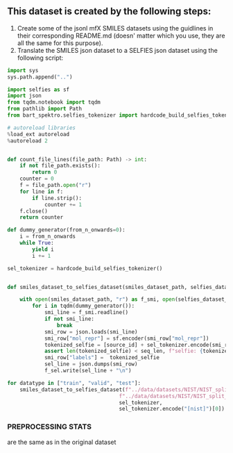 ## This dataset is created by the following steps:
1. Create some of the jsonl mfX SMILES datasets using the guidlines in their corresponding README.md (doesn' matter which you use, they are all the same for this purpose). 
2. Translate the SMILES json dataset to a SELFIES json dataset using the following script:

```python
import sys
sys.path.append("..")

import selfies as sf
import json
from tqdm.notebook import tqdm
from pathlib import Path
from bart_spektro.selfies_tokenizer import hardcode_build_selfies_tokenizer

# autoreload libraries
%load_ext autoreload
%autoreload 2


def count_file_lines(file_path: Path) -> int:
    if not file_path.exists():
        return 0
    counter = 0
    f = file_path.open("r")
    for line in f:
        if line.strip():
            counter += 1
    f.close()
    return counter

def dummy_generator(from_n_onwards=0):
    i = from_n_onwards
    while True:
        yield i
        i += 1

sel_tokenizer = hardcode_build_selfies_tokenizer()


def smiles_dataset_to_selfies_dataset(smiles_dataset_path, selfies_dataset_save_path, sel_tokenizer, source_id, seq_len=200):

    with open(smiles_dataset_path, "r") as f_smi, open(selfies_dataset_save_path, "w") as f_sel:
        for i in tqdm(dummy_generator()):
            smi_line = f_smi.readline()
            if not smi_line:
                break
            smi_row = json.loads(smi_line)
            smi_row["mol_repr"] = sf.encoder(smi_row["mol_repr"])
            tokenized_selfie = [source_id] + sel_tokenizer.encode(smi_row["mol_repr"]) + [sel_tokenizer.eos_token_id]
            assert len(tokenized_selfie) < seq_len, f"selfie: {tokenized_selfie}, len: {len(tokenized_selfie)} is too long!"
            smi_row["labels"] =  tokenized_selfie
            sel_line = json.dumps(smi_row)
            f_sel.write(sel_line + "\n")

for datatype in ["train", "valid", "test"]:
    smiles_dataset_to_selfies_dataset(f"../data/datasets/NIST/NIST_split_filip/mf100/{datatype}.jsonl", 
                                    f"../data/datasets/NIST/NIST_split_filip/selfies_data/{datatype}.jsonl", 
                                    sel_tokenizer, 
                                    sel_tokenizer.encode("[nist]")[0])
```

### PREPROCESSING STATS
are the same as in the original dataset
